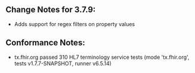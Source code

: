 ## Change Notes for 3.7.9:

* Adds support for regex filters on property values

## Conformance Notes:

* tx.fhir.org passed 310 HL7 terminology service tests (mode 'tx.fhir.org', tests v1.7.7-SNAPSHOT, runner v6.5.14)
